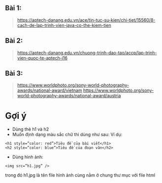 ## Bài 1: 
> https://aptech-danang.edu.vn/ace/tin-tuc-su-kien/chi-tiet/15560/8-cach-de-lap-trinh-vien-java-co-the-kiem-tien

## Bài 2:
> https://aptech-danang.edu.vn/chuong-trinh-dao-tao/accp/lap-trinh-vien-quoc-te-aptech-i16

## Bài 3:
> https://www.worldphoto.org/sony-world-photography-awards/national-award/vietnam
> https://www.worldphoto.org/sony-world-photography-awards/national-award/austria

# Gợi ý
- Dùng thẻ h1 và h2
- Muốn định dạng màu sắc chữ thì dùng như sau:
Ví dụ: 

```
<h1 style=”color: red”>Tiêu đề của bài viết</h1>
<h2 style=”color: blue”>Tiêu đề của đoạn văn</h2>
```

- Dùng hình ảnh:
```
<img src=”h1.jpg” />
```
trong đó h1.jpg là tên file hình ảnh cùng nằm ở chung thư mục với file html
